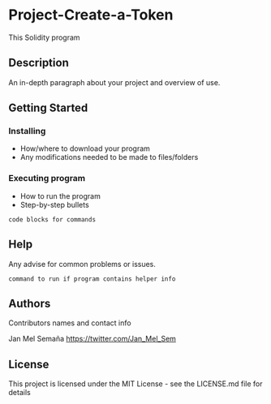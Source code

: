# Project-Create-a-Token

This Solidity program 

## Description

An in-depth paragraph about your project and overview of use.

## Getting Started

### Installing

* How/where to download your program
* Any modifications needed to be made to files/folders

### Executing program

* How to run the program
* Step-by-step bullets
```
code blocks for commands
```

## Help

Any advise for common problems or issues.
```
command to run if program contains helper info
```

## Authors

Contributors names and contact info

Jan Mel Semaña 
https://twitter.com/Jan_Mel_Sem


## License

This project is licensed under the MIT License - see the LICENSE.md file for details
